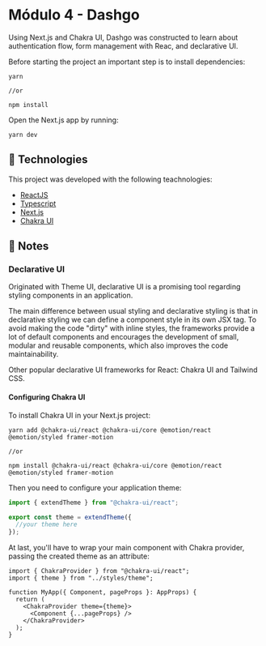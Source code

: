 # Módulo 4 - Dashgo

Using Next.js and Chakra UI, Dashgo was constructed to learn about authentication flow, form management with Reac, and declarative UI.

Before starting the project an important
step is to install dependencies:

```
yarn

//or

npm install
```

Open the Next.js app by running:

```
yarn dev
```

## :rocket: Technologies

This project was developed with the following teachnologies:

- [ReactJS](https://reactjs.org/)
- [Typescript](https://www.typescriptlang.org/)
- [Next.js](https://nextjs.org/)
- [Chakra UI](https://chakra-ui.com/)

## :pencil: Notes

### Declarative UI

Originated with Theme UI, declarative UI is a promising tool regarding styling components in an application.

The main difference between usual styling and declarative styling is that in declarative styling we can define a component style in its own JSX tag. To avoid making the code "dirty" with inline styles, the frameworks provide a lot of default components and encourages the development of small, modular and reusable components, which also improves the code maintainability.

Other popular declarative UI frameworks for React: Chakra UI and Tailwind CSS.

#### Configuring Chakra UI

To install Chakra UI in your Next.js project:

```
yarn add @chakra-ui/react @chakra-ui/core @emotion/react @emotion/styled framer-motion

//or

npm install @chakra-ui/react @chakra-ui/core @emotion/react @emotion/styled framer-motion
```

Then you need to configure your application theme:

```ts
import { extendTheme } from "@chakra-ui/react";

export const theme = extendTheme({
  //your theme here
});
```

At last, you'll have to wrap your main component with Chakra provider, passing the created theme as an attribute:

```tsx
import { ChakraProvider } from "@chakra-ui/react";
import { theme } from "../styles/theme";

function MyApp({ Component, pageProps }: AppProps) {
  return (
    <ChakraProvider theme={theme}>
      <Component {...pageProps} />
    </ChakraProvider>
  );
}
```
